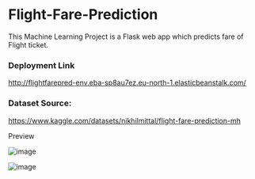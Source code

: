 # Flight-Fare-Prediction

This Machine Learning Project is a Flask web app which predicts fare of Flight ticket.

### Deployment Link
http://flightfarepred-env.eba-sp8au7ez.eu-north-1.elasticbeanstalk.com/ 

### Dataset Source:
https://www.kaggle.com/datasets/nikhilmittal/flight-fare-prediction-mh


Preview

![image](https://github.com/shubhranshu-mishra/Flight-Fare-Prediction/assets/115694651/76d7ab5b-ba5c-401a-874b-e339013a3d7e)


![image](https://github.com/shubhranshu-mishra/Flight-Fare-Prediction/assets/115694651/1f3b5969-3878-4411-8ef6-985a0155865f)

